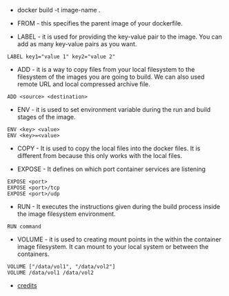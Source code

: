 - docker build -t image-name .

- FROM - this specifies the parent image of your dockerfile. 


- LABEL - it is used for providing the key-value pair to the image. You can add as many key-value pairs as you want. 
```
LABEL key1="value 1" key2="value 2" 
```

- ADD - it is a way to copy files from your local filesystem to the filesystem of the images you are going to build. We can also used remote URL and local compressed archive file. 
```
ADD <source> <destination>
```

- ENV - it is used to set environment variable during the run and build stages of the image. 
```
ENV <key> <value>
ENV <key>=<value>
```

- COPY - It is used to copy the local files into the docker files. It is different from because this only works with the local files.

- EXPOSE - It defines on which port container services are listening 
```
EXPOSE <port>
EXPOSE <port>/tcp
EXPOSE <port>/udp
```
- RUN - It executes the instructions given during the build process inside the image filesystem environment. 

```
RUN command 
```

- VOLUME - it is used to creating mount points in the within the container image filesystem. It can mount to your local system or between the containers. 

```
VOLUME ["/data/vol1", "/data/vol2"]
VOLUME /data/vol1 /data/vol2
```

- [credits](https://www.suse.com/c/rancher_blog/how-to-build-and-run-your-own-container-images/)
